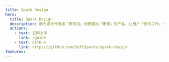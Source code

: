 ```yaml
---
title: Spark Design
hero:
  title: Spark Design
  description: 助力设计开发者「更灵活」地搭建出「更美」的产品，让用户「快乐工作」～
  actions:
    - text: 立即上手
      link: /guide
    - text: GitHub
      link: https://github.com/SoftSparks/spark-design
features:
---
```

